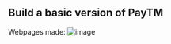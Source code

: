 
## Build a basic version of PayTM
Webpages made:
![image](https://github.com/sreya22-git/paytm/assets/134381727/0a87d86f-3a0a-44cb-9529-bcfcf0a5ee57)
